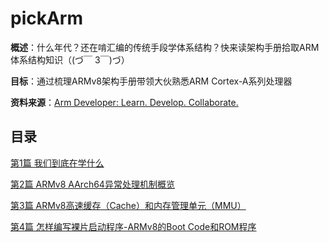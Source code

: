 # pickArm

**概述**：什么年代？还在啃汇编的传统手段学体系结构？快来读架构手册拾取ARM体系结构知识（(づ￣ 3￣)づ）

**目标**：通过梳理ARMv8架构手册带领大伙熟悉ARM Cortex-A系列处理器

**资料来源**：[Arm Developer: Learn. Develop. Collaborate.](https://developer.arm.com/)
## 目录

[第1篇 我们到底在学什么](./content/start.md)

[第2篇 ARMv8 AArch64异常处理机制概览](https://blog.csdn.net/qq_33904382/article/details/128781605?spm=1001.2014.3001.5502)

[第3篇 ARMv8高速缓存（Cache）和内存管理单元（MMU）](https://blog.csdn.net/qq_33904382/article/details/128884565?spm=1001.2014.3001.5501)

[第4篇 怎样编写裸片启动程序-ARMv8的Boot Code和ROM程序](https://blog.csdn.net/qq_33904382/article/details/127604903?spm=1001.2014.3001.5502)